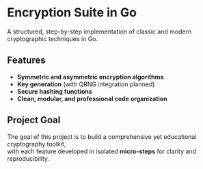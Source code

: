 # Encryption Suite in Go

A structured, step-by-step implementation of classic and modern cryptographic techniques in Go.

## Features

- **Symmetric and asymmetric encryption algorithms**
- **Key generation** (with QRNG integration planned)
- **Secure hashing functions**
- **Clean, modular, and professional code organization**

## Project Goal

The goal of this project is to build a comprehensive yet educational cryptography toolkit,  
with each feature developed in isolated **micro-steps** for clarity and reproducibility.
